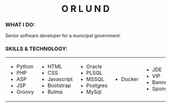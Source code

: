 <h1 align="center">O R L U N D</h1>

<h3>WHAT I DO:</h3>
Senior software developer for a municipal government.


<h3>SKILLS & TECHNOLOGY:</h3>
<table>
  <tr>
    <td>
      <ul>
        <li>Python</li>
        <li>PHP</li>
        <li>ASP</li>
        <li>JSP</li>
        <li>Groovy</li>
      </ul>
    </td>
    <td>
      <ul>
        <li>HTML</li>
        <li>CSS</li>
        <li>Javascript</li>
        <li>Bootstrap</li>
        <li>Bulma</li>
      </ul>
    </td>
    <td>
      <ul>
        <li>Oracle</li>
        <li>PLSQL</li>
        <li>MSSQL</li>
        <li>Postgres</li>
        <li>MySql</li>
      </ul>
    </td>
    <td>
      <ul>
        <li>Docker</li>
      </ul>
    </td>
    <td>
      <ul>
        <li>JDE</li>
        <li>VIP</li>
        <li>Banner</li>
        <li>SponsorSoft</li>
      </ul>
    </td>
  </tr>
</table>

<!--
<h3>PROJECTS:</h3>
<table>
  <tr>
    <td>
    </td>
  </tr>
</table>

<h3>LEARNING:</h3>
<table>
  <tr>
    <td>
    </td>
  </tr>
</table>
-->











